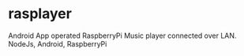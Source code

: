rasplayer
=========

Android App operated RaspberryPi Music player connected over LAN. NodeJs, Android, RaspberryPi
